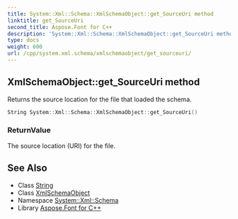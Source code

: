 ```yaml
---
title: System::Xml::Schema::XmlSchemaObject::get_SourceUri method
linktitle: get_SourceUri
second_title: Aspose.Font for C++
description: 'System::Xml::Schema::XmlSchemaObject::get_SourceUri method. Returns the source location for the file that loaded the schema in C++.'
type: docs
weight: 600
url: /cpp/system.xml.schema/xmlschemaobject/get_sourceuri/
---
```

## XmlSchemaObject::get_SourceUri method


Returns the source location for the file that loaded the schema.

```cpp
String System::Xml::Schema::XmlSchemaObject::get_SourceUri()
```


### ReturnValue

The source location (URI) for the file.

## See Also

* Class [String](../../../system/string/)
* Class [XmlSchemaObject](../)
* Namespace [System::Xml::Schema](../../)
* Library [Aspose.Font for C++](../../../)
